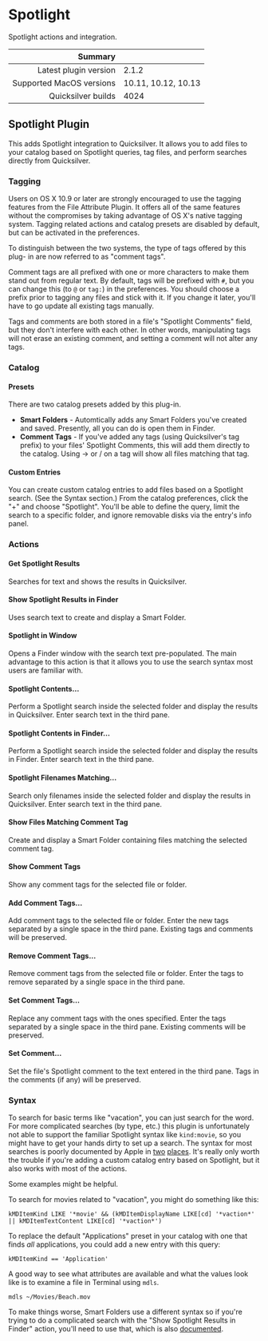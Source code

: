 # Spotlight

Spotlight actions and integration.

 Summary                  | &nbsp; 
-------------------------:|:--------------------
 Latest plugin version    | 2.1.2
 Supported MacOS versions | 10.11, 10.12, 10.13
 Quicksilver builds       | 4024


## Spotlight Plugin

This adds Spotlight integration to Quicksilver. It allows you to add files to
your catalog based on Spotlight queries, tag files, and perform searches
directly from Quicksilver.

### Tagging

Users on OS X 10.9 or later are strongly encouraged to use the tagging
features from the File Attribute Plugin. It offers all of the same features
without the compromises by taking advantage of OS X's native tagging system.
Tagging related actions and catalog presets are disabled by default, but can
be activated in the preferences.

To distinguish between the two systems, the type of tags offered by this plug-
in are now referred to as "comment tags".

Comment tags are all prefixed with one or more characters to make them stand
out from regular text. By default, tags will be prefixed with `#`, but you can
change this (to `@` or `tag:`) in the preferences. You should choose a prefix
prior to tagging any files and stick with it. If you change it later, you'll
have to go update all existing tags manually.

Tags and comments are both stored in a file's "Spotlight Comments" field, but
they don't interfere with each other. In other words, manipulating tags will
not erase an existing comment, and setting a comment will not alter any tags.

### Catalog

#### Presets

There are two catalog presets added by this plug-in.

  * **Smart Folders** \- Automtically adds any Smart Folders you've created and saved. Presently, all you can do is open them in Finder.
  * **Comment Tags** \- If you've added any tags (using Quicksilver's tag prefix) to your files' Spotlight Comments, this will add them directly to the catalog. Using → or / on a tag will show all files matching that tag.

#### Custom Entries

You can create custom catalog entries to add files based on a Spotlight
search. (See the Syntax section.) From the catalog preferences, click the "+"
and choose "Spotlight". You'll be able to define the query, limit the search
to a specific folder, and ignore removable disks via the entry's info panel.

### Actions

#### Get Spotlight Results

Searches for text and shows the results in Quicksilver.

#### Show Spotlight Results in Finder

Uses search text to create and display a Smart Folder.

#### Spotlight in Window

Opens a Finder window with the search text pre-populated. The main advantage
to this action is that it allows you to use the search syntax most users are
familiar with.

#### Spotlight Contents…

Perform a Spotlight search inside the selected folder and display the results
in Quicksilver. Enter search text in the third pane.

#### Spotlight Contents in Finder…

Perform a Spotlight search inside the selected folder and display the results
in Finder. Enter search text in the third pane.

#### Spotlight Filenames Matching…

Search only filenames inside the selected folder and display the results in
Quicksilver. Enter search text in the third pane.

#### Show Files Matching Comment Tag

Create and display a Smart Folder containing files matching the selected
comment tag.

#### Show Comment Tags

Show any comment tags for the selected file or folder.

#### Add Comment Tags…

Add comment tags to the selected file or folder. Enter the new tags separated
by a single space in the third pane. Existing tags and comments will be
preserved.

#### Remove Comment Tags…

Remove comment tags from the selected file or folder. Enter the tags to remove
separated by a single space in the third pane.

#### Set Comment Tags…

Replace any comment tags with the ones specified. Enter the tags separated by
a single space in the third pane. Existing comments will be preserved.

#### Set Comment…

Set the file's Spotlight comment to the text entered in the third pane. Tags
in the comments (if any) will be preserved.

### Syntax

To search for basic terms like "vacation", you can just search for the word.
For more complicated searches (by type, etc.) this plugin is unfortunately not
able to support the familiar Spotlight syntax like `kind:movie`, so you might
have to get your hands dirty to set up a search. The syntax for most searches
is poorly documented by Apple in
[two](https://developer.apple.com/library/mac/#documentation/Carbon/Conceptual/SpotlightQuery/Concepts/QueryFormat.html#//apple_ref/doc/uid/TP40001849-CJBEJBHH)
[places](https://developer.apple.com/library/mac/#documentation/Cocoa/Conceptual/Predicates/Articles/pSyntax.html#//apple_ref/doc/uid/TP40001795-SW1).
It's really only worth the trouble if you're adding a custom catalog entry
based on Spotlight, but it also works with most of the actions.

Some examples might be helpful.

To search for movies related to "vacation", you might do something like this:

    
    
    kMDItemKind LIKE '*movie' && (kMDItemDisplayName LIKE[cd] '*vaction*' || kMDItemTextContent LIKE[cd] '*vaction*')
    

To replace the default "Applications" preset in your catalog with one that
finds _all_ applications, you could add a new entry with this query:

    
    
    kMDItemKind == 'Application'
    

A good way to see what attributes are available and what the values look like
is to examine a file in Terminal using `mdls`.

    
    
    mdls ~/Movies/Beach.mov
    

To make things worse, Smart Folders use a different syntax so if you're trying
to do a complicated search with the "Show Spotlight Results in Finder" action,
you'll need to use that, which is also
[documented](https://developer.apple.com/library/mac/#documentation/Carbon/Conceptual/SpotlightQuery/Concepts/QueryFormat.html#//apple_ref/doc/uid/TP40001849).